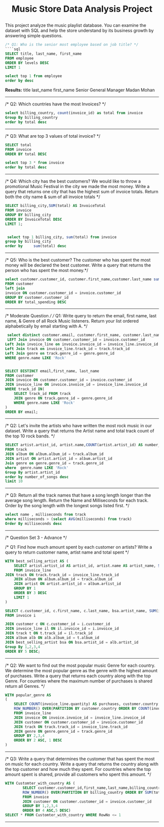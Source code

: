 # <p align="center">Music Store Data Analysis Project</p>


This project analyze the music playlist database. You can examine the dataset with SQL and help the store understand by its business growth by answering simple questions.



````sql
/* Q1: Who is the senior most employee based on job title? */
````sql
SELECT title, last_name, first_name 
FROM employee
ORDER BY levels DESC
LIMIT 1

select top 1 from employee
order by desc
````
**Results:**
title	last_name	first_name
Senior General Manager	Madan	Mohan

---------------------------------------------------------------------------------------------


/* Q2: Which countries have the most Invoices? */

````sql
select billing_country, count(invoice_id) as total from invoice
Group By billing_country  
order by total desc
````

---------------------------------------------------------------------------------------------
/* Q3: What are top 3 values of total invoice? */
````sql
SELECT total 
FROM invoice
ORDER BY total DESC

select top 3 * from invoice
order by total desc
````
---------------------------------------------------------------------------------------------
/* Q4: Which city has the best customers? We would like to throw a promotional Music Festival in the city we made the most money. 
Write a query that returns one city that has the highest sum of invoice totals. 
Return both the city name & sum of all invoice totals */

````sql
SELECT billing_city,SUM(total) AS InvoiceTotal
FROM invoice
GROUP BY billing_city
ORDER BY InvoiceTotal DESC
LIMIT 1;


 select top 1 billing_city, sum(total) from invoice 
group by billing_city 
order by     sum(total) desc

````
---------------------------------------------------------------------------------------------
/* Q5: Who is the best customer? The customer who has spent the most money will be declared the best customer. 
Write a query that returns the person who has spent the most money.*/

````sql
select customer.customer_id, customer.first_name,customer.last_name sum(invoice.total) as total_spending
FROM customer 
left join
invoice ON customer.customer_id = invoice.customer_id
GROUP BY customer.customer_id
ORDER BY total_spending DESC
````
---------------------------------------------------------------------------------------------

/* Moderate Question */
/* Q1: Write query to return the email, first name, last name, & Genre of all Rock Music listeners. 
Return your list ordered alphabetically by email starting with A. */

````sql
 select distinct customer.email, customer.first_name, customer.last_name, genre.name  from customer 
 LEFT Join invoice ON customer.customer_id = invoice.customer_id
Left Join invoice_line on invoice.invoice_id = invoice_line.invoice_id
Left Join track on invoice_line.track_id = track.track_id
Left Join genre on track.genre_id = genre.genre_id
WHERE genre.name LIKE 'Rock'


SELECT DISTINCT email,first_name, last_name
FROM customer
JOIN invoice ON customer.customer_id = invoice.customer_id
JOIN invoice_line ON invoice.invoice_id = invoice_line.invoice_id
WHERE track_id IN(
	SELECT track_id FROM track
	JOIN genre ON track.genre_id = genre.genre_id
	WHERE genre.name LIKE 'Rock'
)
ORDER BY email;
````
---------------------------------------------------------------------------------------------
/* Q2: Let's invite the artists who have written the most rock music in our dataset. 
Write a query that returns the Artist name and total track count of the top 10 rock bands. */

````sql
SELECT artist.artist_id, artist.name,COUNT(artist.artist_id) AS number_of_songs
FROM track
JOIN album ON album.album_id = track.album_id
JOIN artist ON artist.artist_id = album.artist_id
Join genre on genre.genre_id = track.genre_id
where  genre.name LIKE 'Rock'
Group By artist.artist_id
order by number_of_songs desc 
limit 10
````

---------------------------------------------------------------------------------------------

/* Q3: Return all the track names that have a song length longer than the average song length. 
Return the Name and Milliseconds for each track. Order by the song length with the longest songs listed first. */

````sql
select name , milliseconds from track
where milliseconds > (select AVG(milliseconds) from track)
Order By milliseconds desc
````
---------------------------------------------------------------------------------------------

/* Question Set 3 - Advance */

/* Q1: Find how much amount spent by each customer on artists?
Write a query to return customer name, artist name and total spent */

````sql
WITH best_selling_artist AS (
	SELECT artist.artist_id AS artist_id, artist.name AS artist_name, SUM(invoice_line.unit_price*invoice_line.quantity) AS total_sales
	FROM invoice_line
JOIN track ON track.track_id = invoice_line.track_id
	JOIN album ON album.album_id = track.album_id
	JOIN artist ON artist.artist_id = album.artist_id
	GROUP BY 1
	ORDER BY 3 DESC
	LIMIT 1
)

SELECT c.customer_id, c.first_name, c.last_name, bsa.artist_name, SUM(il.unit_price*il.quantity) AS amount_spent
FROM invoice i

JOIN customer c ON c.customer_id = i.customer_id
JOIN invoice_line il ON il.invoice_id = i.invoice_id
JOIN track t ON t.track_id = il.track_id
JOIN album alb ON alb.album_id = t.album_id
JOIN best_selling_artist bsa ON bsa.artist_id = alb.artist_id
Group By 1,2,3,4
ORDER BY 5 DESC;

````
---------------------------------------------------------------------------------------------

/* Q2: We want to find out the most popular music Genre for each country. We determine the most popular genre as the genre 
with the highest amount of purchases. Write a query that returns each country along with the top Genre. For countries where 
the maximum number of purchases is shared return all Genres. */

````sql
WITH popular_genre AS 
(
    SELECT COUNT(invoice_line.quantity) AS purchases, customer.country, genre.name, genre.genre_id, 
	ROW_NUMBER() OVER(PARTITION BY customer.country ORDER BY COUNT(invoice_line.quantity) DESC) AS RowNo 
    FROM invoice_line 
	JOIN invoice ON invoice.invoice_id = invoice_line.invoice_id
	JOIN customer ON customer.customer_id = invoice.customer_id
	JOIN track ON track.track_id = invoice_line.track_id
	JOIN genre ON genre.genre_id = track.genre_id
	GROUP BY 2,3,4
	ORDER BY 2 ASC, 1 DESC
)
````

---------------------------------------------------------------------------------------------
/* Q3: Write a query that determines the customer that has spent the most on music for each country. 
Write a query that returns the country along with the top customer and how much they spent. 
For countries where the top amount spent is shared, provide all customers who spent this amount. */

````sql
WITH Customter_with_country AS (
		SELECT customer.customer_id,first_name,last_name,billing_country,SUM(total) AS total_spending,
	    ROW_NUMBER() OVER(PARTITION BY billing_country ORDER BY SUM(total) DESC) AS RowNo 
		FROM invoice
		JOIN customer ON customer.customer_id = invoice.customer_id
		GROUP BY 1,2,3,4
		ORDER BY 4 ASC,5 DESC)
SELECT * FROM Customter_with_country WHERE RowNo <= 1
````
---------------------------------------------------------------------------------------------

